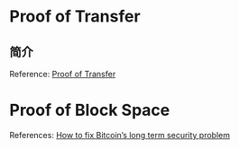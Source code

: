# Proof of Transfer

## 简介

Reference: [Proof of Transfer](https://docs.stacks.co/understand-stacks/proof-of-transfer)

# Proof of Block Space

References: [How to fix Bitcoin’s long term security problem](https://medium.com/@sonkaos999/how-to-fix-bitcoins-long-term-security-problem-80b1dd5cde82)

